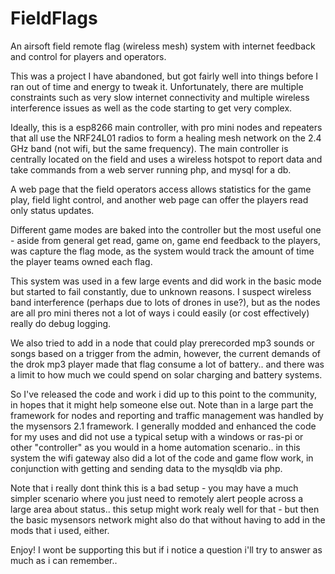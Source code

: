 # FieldFlags
An airsoft field remote flag (wireless mesh) system with internet feedback and control for players and operators.

This was a project I have abandoned, but got fairly well into things before I ran out of time and energy to tweak it. Unfortunately, there are multiple constraints such as very slow internet connectivity and multiple wireless interference issues as well as the code starting to get very complex. 

Ideally, this is a esp8266 main controller, with pro mini nodes and repeaters that all use the NRF24L01 radios to form a healing mesh network on the 2.4 GHz band (not wifi, but the same frequency).  The main controller is centrally located on the field and uses a wireless hotspot to report data and take commands from a web server running php, and mysql for a db. 

A web page that the field operators access allows statistics for the game play, field light control, and another web page can offer the players read only status updates.

Different game modes are baked into the controller but the most useful one - aside from general get read, game on, game end feedback to the players, was capture the flag mode, as the system would track the amount of time the player teams owned each flag.

This system was used in a few large events and did work in the basic mode but started to fail constantly, due to unknown reasons. I suspect wireless band interference (perhaps due to lots of drones in use?), but as the nodes are all pro mini theres not a lot of ways i could easily (or cost effectively) really do debug logging.

We also tried to add in a node that could play prerecorded mp3 sounds or songs based on a trigger from the admin, however, the current demands of the drok mp3 player made that flag consume a lot of battery.. and there was a limit to how much we could spend on solar charging and battery systems.

So I've released the code and work i did up to this point to the community, in hopes that it might help someone else out. Note than in a large part the framework for nodes and reporting and traffic management was handled by the mysensors 2.1 framework. I generally modded and enhanced the code for my uses and did not use a typical setup with a windows or ras-pi or other "controller" as you would in a home automation scenario.. in this system the wifi gateway also did a lot of the code and game flow work, in conjunction with getting and sending data to the mysqldb via php.

Note that i really dont think this is a bad setup - you may have a much simpler scenario where you just need to remotely alert people across a large area about status.. this setup might work realy well for that - but then the basic mysensors network might also do that without having to add in the mods that i used, either.

Enjoy! I wont be supporting this but if i notice a question i'll try to answer as much as i can remember..
